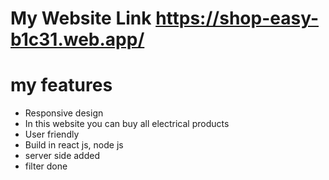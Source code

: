 # My Website Link https://shop-easy-b1c31.web.app/
# my features
- Responsive design
- In this website you can buy all electrical products
- User friendly
- Build in react js, node js
- server side added 
- filter done 